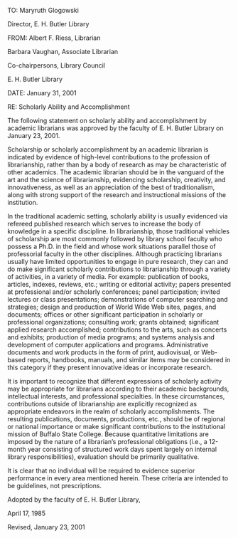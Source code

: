 TO: Maryruth Glogowski

Director, E. H. Butler Library

FROM: Albert F. Riess, Librarian

Barbara Vaughan, Associate Librarian

Co-chairpersons, Library Council

E. H. Butler Library

DATE: January 31, 2001

RE: Scholarly Ability and Accomplishment

The following statement on scholarly ability and accomplishment by academic librarians was approved by the faculty of E. H. Butler Library on January 23, 2001.

Scholarship or scholarly accomplishment by an academic librarian is indicated by evidence of high-level contributions to the profession of librarianship, rather than by a body of research as may be characteristic of other academics. The academic librarian should be in the vanguard of the art and the science of librarianship, evidencing scholarship, creativity, and innovativeness, as well as an appreciation of the best of traditionalism, along with strong support of the research and instructional missions of the institution.

In the traditional academic setting, scholarly ability is usually evidenced via refereed published research which serves to increase the body of knowledge in a specific discipline. In librarianship, those traditional vehicles of scholarship are most commonly followed by library school faculty who possess a Ph.D. in the field and whose work situations parallel those of professorial faculty in the other disciplines. Although practicing librarians usually have limited opportunities to engage in pure research, they can and do make significant scholarly contributions to librarianship through a variety of activities, in a variety of media. For example: publication of books, articles, indexes, reviews, etc.; writing or editorial activity; papers presented at professional and/or scholarly conferences; panel participation; invited lectures or class presentations; demonstrations of computer searching and strategies; design and production of World Wide Web sites, pages, and documents; offices or other significant participation in scholarly or professional organizations; consulting work; grants obtained; significant applied research accomplished; contributions to the arts, such as concerts and exhibits; production of media programs; and systems analysis and development of computer applications and programs. Administrative documents and work products in the form of print, audiovisual, or Web-based reports, handbooks, manuals, and similar items may be considered in this category if they present innovative ideas or incorporate research.

It is important to recognize that different expressions of scholarly activity may be appropriate for librarians according to their academic backgrounds, intellectual interests, and professional specialties. In these circumstances, contributions outside of librarianship are explicitly recognized as appropriate endeavors in the realm of scholarly accomplishments. The resulting publications, documents, productions, etc., should be of regional or national importance or make significant contributions to the institutional mission of Buffalo State College. Because quantitative limitations are imposed by the nature of a librarian’s professional obligations (i.e., a 12-month year consisting of structured work days spent largely on internal library responsibilities), evaluation should be primarily qualitative.

It is clear that no individual will be required to evidence superior performance in every area mentioned herein. These criteria are intended to be guidelines, not prescriptions.

Adopted by the faculty of E. H. Butler Library,

April 17, 1985

Revised, January 23, 2001
